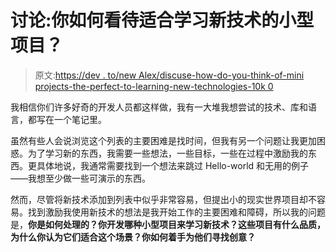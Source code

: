 # 讨论:你如何看待适合学习新技术的小型项目？

> 原文:[https://dev . to/new Alex/discuse-how-do-you-think-of-mini projects-the-perfect-to-learning-new-technologies-10k 0](https://dev.to/newalex/discuss-how-do-you-think-of-miniprojects-that-are-perfect-for-learning-new-technologies-10k0)

我相信你们许多好奇的开发人员都这样做，我有一大堆我想尝试的技术、库和语言，都写在一个笔记里。

虽然有些人会说浏览这个列表的主要困难是找时间，但我有另一个问题让我更加困惑。为了学习新的东西，我需要一些想法，一些目标，一些在过程中激励我的东西。更具体地说，我通常需要找到一个想法来跳过 Hello-world 和无用的例子——我想至少做一些可演示的东西。

然而，尽管将新技术添加到列表中似乎非常容易，但提出小的现实世界项目却不容易。找到激励我使用新技术的想法是我开始工作的主要困难和障碍，所以我的问题是，**你是如何处理的？你开发哪种小型项目来学习新技术？这些项目有什么品质，为什么你认为它们适合这个场景？你如何着手为他们寻找创意？**